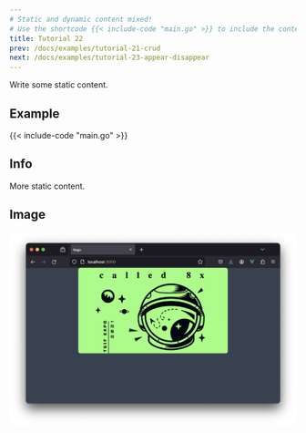 ```yaml
---
# Static and dynamic content mixed!
# Use the shortcode {{< include-code "main.go" >}} to include the content of the file as a go-code block.
title: Tutorial 22
prev: /docs/examples/tutorial-21-crud
next: /docs/examples/tutorial-23-appear-disappear
---
```


Write some static content.

## Example
{{< include-code "main.go" >}}

## Info
More static content.

## Image
![](screenshot-01.png)
